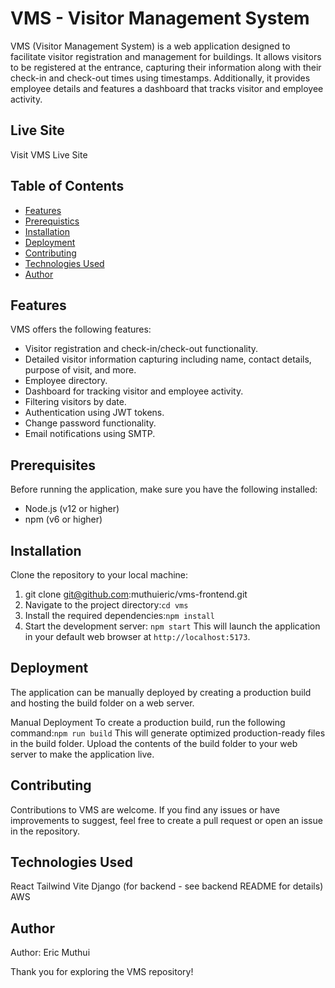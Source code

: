 # VMS - Visitor Management System

VMS (Visitor Management System) is a web application designed to facilitate visitor registration and management for buildings. It allows visitors to be registered at the entrance, capturing their information along with their check-in and check-out times using timestamps. Additionally, it provides employee details and features a dashboard that tracks visitor and employee activity.

## Live Site
Visit VMS Live Site

## Table of Contents

- [Features](#features)
- [Prerequistics](#prerequisites)
- [Installation](#installation)
- [Deployment](#deployment)
- [Contributing](#contributing)
- [Technologies Used](#technologies-used)
- [Author](#author)

## Features
VMS offers the following features:

- Visitor registration and check-in/check-out functionality.
- Detailed visitor information capturing including name, contact details, purpose of visit, and more.
- Employee directory.
- Dashboard for tracking visitor and employee activity.
- Filtering visitors by date.
- Authentication using JWT tokens.
- Change password functionality.
- Email notifications using SMTP.

## Prerequisites
Before running the application, make sure you have the following installed:

- Node.js (v12 or higher)
- npm (v6 or higher)

## Installation
Clone the repository to your local machine:

1. git clone git@github.com:muthuieric/vms-frontend.git
2. Navigate to the project directory:`cd vms`
3. Install the required dependencies:`npm install`
4. Start the development server: `npm start`
This will launch the application in your default web browser at `http://localhost:5173`.


## Deployment
The application can be manually deployed by creating a production build and hosting the build folder on a web server.

Manual Deployment
To create a production build, run the following command:`npm run build` 
This will generate optimized production-ready files in the build folder. Upload the contents of the build folder to your web server to make the application live.

## Contributing
Contributions to VMS are welcome. If you find any issues or have improvements to suggest, feel free to create a pull request or open an issue in the repository.

## Technologies Used
React
Tailwind
Vite
Django (for backend - see backend README for details)
AWS

## Author
Author: Eric Muthui

Thank you for exploring the VMS repository!